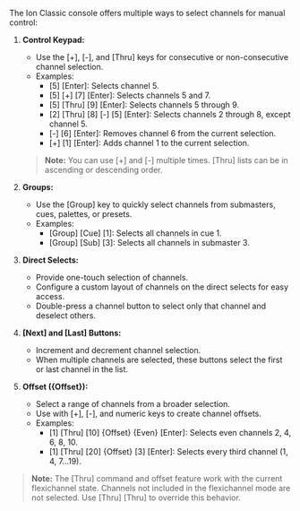 The Ion Classic console offers multiple ways to select channels for manual control:

1. **Control Keypad:**
    
    - Use the [+], [-], and [Thru] keys for consecutive or non-consecutive channel selection.
    - Examples:
        - [5] [Enter]: Selects channel 5.
        - [5] [+] [7] [Enter]: Selects channels 5 and 7.
        - [5] [Thru] [9] [Enter]: Selects channels 5 through 9.
        - [2] [Thru] [8] [-] [5] [Enter]: Selects channels 2 through 8, except channel 5.
        - [-] [6] [Enter]: Removes channel 6 from the current selection.
        - [+] [1] [Enter]: Adds channel 1 to the current selection.
    
    > **Note:** You can use [+] and [-] multiple times. [Thru] lists can be in ascending or descending order.
    
2. **Groups:**
    
    - Use the [Group] key to quickly select channels from submasters, cues, palettes, or presets.
    - Examples:
        - [Group] [Cue] [1]: Selects all channels in cue 1.
        - [Group] [Sub] [3]: Selects all channels in submaster 3.
3. **Direct Selects:**
    
    - Provide one-touch selection of channels.
    - Configure a custom layout of channels on the direct selects for easy access.
    - Double-press a channel button to select only that channel and deselect others.
4. **[Next] and [Last] Buttons:**
    
    - Increment and decrement channel selection.
    - When multiple channels are selected, these buttons select the first or last channel in the list.
5. **Offset ({Offset}):**
    
    - Select a range of channels from a broader selection.
    - Use with [+], [-], and numeric keys to create channel offsets.
    - Examples:
        - [1] [Thru] [10] {Offset} {Even} [Enter]: Selects even channels 2, 4, 6, 8, 10.
        - [1] [Thru] [20] {Offset} [3] [Enter]: Selects every third channel (1, 4, 7...19).

> **Note:** The [Thru] command and offset feature work with the current flexichannel state. Channels not included in the flexichannel mode are not selected. Use [Thru] [Thru] to override this behavior.